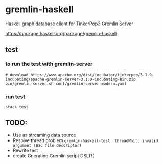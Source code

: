 # gremlin-haskell
Haskell graph database client for TinkerPop3 Gremlin Server

https://hackage.haskell.org/package/gremlin-haskell

## test
### to run the test with gremlin-server

```
# download https://www.apache.org/dist/incubator/tinkerpop/3.1.0-incubating/apache-gremlin-server-3.1.0-incubating-bin.zip
bin/gremlin-server.sh conf/gremlin-server-modern.yaml
```

### run test
```
stack test
```

## TODO:
- Use as streaming data source
- Resolve thread problem ```gremlin-haskell-test: threadWait: invalid argument (Bad file descriptor)```
- Rewrite test
- create Gnerating Gremlin script DSL(?)
